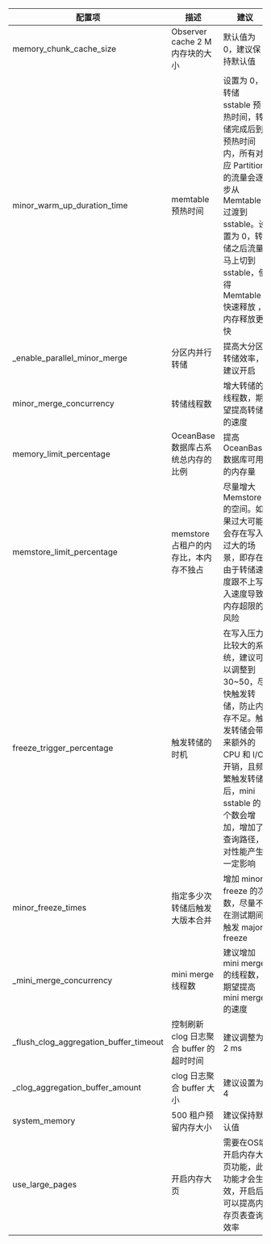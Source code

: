 | 配置项 | 描述 | 建议 |
| --- | --- | --- |
| memory_chunk_cache_size | Observer cache 2 M 内存块的大小 | 默认值为 0，建议保持默认值 |
| minor_warm_up_duration_time | memtable 预热时间 | 设置为 0，转储 sstable 预热时间，转储完成后到预热时间内，所有对应 Partition 的流量会逐步从 Memtable 过渡到 sstable。设置为 0，转储之后流量马上切到 sstable，使得 Memtable 快速释放 ，内存释放更快 |
| _enable_parallel_minor_merge | 分区内并行转储 | 提高大分区转储效率，建议开启 |
| minor_merge_concurrency | 转储线程数 | 增大转储的线程数，期望提高转储的速度 |
| memory_limit_percentage | OceanBase 数据库占系统总内存的比例 | 提高 OceanBase 数据库可用的内存量 |
| memstore_limit_percentage | memstore 占租户的内存比，本内存不独占 | 尽量增大 Memstore 的空间。如果过大可能会存在写入过大的场景，即存在由于转储速度跟不上写入速度导致内存超限的风险 |
| freeze_trigger_percentage | 触发转储的时机 | 在写入压力比较大的系统，建议可以调整到 30~50，尽快触发转储，防止内存不足。触发转储会带来额外的 CPU 和 I/O 开销，且频繁触发转储后，mini sstable 的个数会增加，增加了查询路径，对性能产生一定影响 |
| minor_freeze_times | 指定多少次转储后触发大版本合并 | 增加 minor freeze 的次数，尽量不在测试期间触发 major freeze |
| _mini_merge_concurrency | mini merge 线程数 | 建议增加 mini merge 的线程数，期望提高 mini merge 的速度 |
| _flush_clog_aggregation_buffer_timeout | 控制刷新 clog 日志聚合 buffer 的超时时间 | 建议调整为 2 ms |
| _clog_aggregation_buffer_amount | clog 日志聚合 buffer 大小 | 建议设置为 4 |
| system_memory | 500 租户预留内存大小 | 建议保持默认值 |
| use_large_pages | 开启内存大页 |  需要在OS端开启内存大页功能，此功能才会生效，开启后可以提高内存页表查询效率 |

